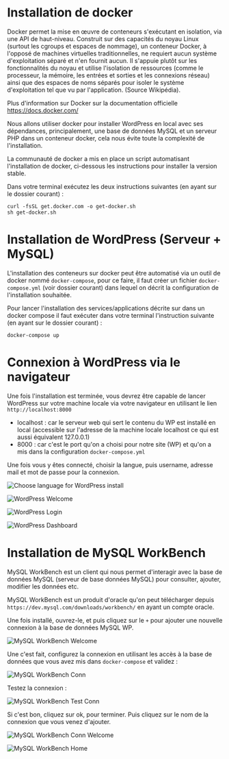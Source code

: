 # Installation de docker
Docker permet la mise en œuvre de conteneurs s'exécutant en isolation, via une API de haut-niveau. Construit sur des capacités du noyau Linux (surtout les cgroups et espaces de nommage), un conteneur Docker, à l'opposé de machines virtuelles traditionnelles, ne requiert aucun système d'exploitation séparé et n'en fournit aucun. Il s'appuie plutôt sur les fonctionnalités du noyau et utilise l'isolation de ressources (comme le processeur, la mémoire, les entrées et sorties et les connexions réseau) ainsi que des espaces de noms séparés pour isoler le système d'exploitation tel que vu par l'application. (Source Wikipédia).

Plus d'information sur Docker sur la documentation officielle https://docs.docker.com/

Nous allons utiliser docker pour installer WordPress en local avec ses dépendances, principalement, une base de données MySQL et un serveur PHP dans un conteneur docker, cela nous évite toute la complexité de l'installation.

La communauté de docker a mis en place un script automatisant l'installation de docker, ci-dessous les instructions pour installer la version stable.

Dans votre terminal exécutez les deux instructions suivantes (en ayant sur le dossier courant) :

```shell
curl -fsSL get.docker.com -o get-docker.sh
sh get-docker.sh
```

# Installation de WordPress (Serveur + MySQL)
L'installation des conteneurs sur docker peut être automatisé via un outil de docker nommé `docker-compose`, pour ce faire, il faut créer un fichier `docker-compose.yml` (voir dossier courant) dans lequel on décrit la configuration de l'installation souhaitée.

Pour lancer l'installation des services/applications décrite sur dans un docker compose il faut exécuter dans votre terminal l'instruction suivante (en ayant sur le dossier courant) :

```shell
docker-compose up
```

# Connexion à WordPress via le navigateur
Une fois l'installation est terminée, vous devrez être capable de lancer WordPress sur votre machine locale via votre navigateur en utilisant le lien `http://localhost:8000`

- localhost : car le serveur web qui sert le contenu du WP est installé en local (accessible sur l'adresse de la machine locale localhost ce qui est aussi équivalent 127.0.0.1)
- 8000 : car c'est le port qu'on a choisi pour notre site (WP) et qu'on a mis dans la configuration `docker-compose.yml`

Une fois vous y êtes connecté, choisir la langue, puis username, adresse mail et mot de passe pour la connexion.

![Choose language for WordPress install](imgs/wp-lang-config.png)

![WordPress Welcome](imgs/wp-welcome-config.png)

![WordPress Login](imgs/wp-login.png)

![WordPress Dashboard](imgs/wp-dashboard.png)

# Installation de MySQL WorkBench
MySQL WorkBench est un client qui nous permet d'interagir avec la base de données MySQL (serveur de base données MySQL) pour consulter, ajouter, modifier les données etc.

MySQL WorkBench est un produit d'oracle qu'on peut télécharger depuis `https://dev.mysql.com/downloads/workbench/` en ayant un compte oracle.

Une fois installé, ouvrez-le, et puis cliquez sur le `+` pour ajouter une nouvelle connexion à la base de données MySQL WP.

![MySQL WorkBench Welcome](imgs/mysql-wb.png)

Une c'est fait, configurez la connexion en utilisant les accès à la base de données que vous avez mis dans `docker-compose` et validez :

![MySQL WorkBench Conn](imgs/mysql-wb-conn-config.png)

Testez la connexion :

![MySQL WorkBench Test Conn](imgs/mysql-wb-conn-test.png)

Si c'est bon, cliquez sur ok, pour terminer. Puis cliquez sur le nom de la connexion que vous venez d'ajouter.

![MySQL WorkBench Conn Welcome](imgs/mysql-wb-welcome.png)

![MySQL WorkBench Home](imgs/mysql-wb-home.png)


